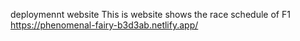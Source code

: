 deploymennt website
This is website shows the race schedule of F1
https://phenomenal-fairy-b3d3ab.netlify.app/
